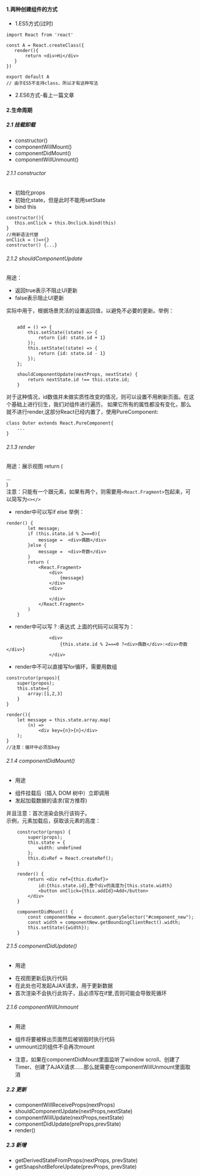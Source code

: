 #### 1.两种创建组件的方式
 * 1.ES5方式(过时)
 
 ```
import React from 'react'

const A = React.createClass({
    render(){
        return <div>Hi</div>
    }
})

export default A
// 由于ES5不支持class，所以才有这种写法
```

* 2.ES6方式-看上一篇文章

#### 2.生命周期

 ##### 2.1 挂载卸载
 
 <ul>
    <li>constructor()</li>    
    <li>componentWillMount()</li>
    <li>componentDidMount()</li>
    <li>componentWillUnmount()</li>
 </ul>
 
 ###### 2.1.1 constructor
 * 初始化props
 * 初始化state，但是此时不能用setState
 * bind this 

 ```
constructor(){
    this.onClick = this.Onclick.bind(this)
}
//用新语法代替
onClick = ()=>{}
constructor() {...}
```

###### 2.1.2 shouldComponentUpdate

用途：
* 返回true表示不阻止UI更新
* false表示阻止UI更新

实际中用于，根据场景灵活的设置返回值，以避免不必要的更新。举例：
```

    add = () => {
        this.setState((state) => {
            return {id: state.id + 1}
        });
        this.setState((state) => {
            return {id: state.id - 1}
        });
    };

    shouldComponentUpdate(nextProps, nextState) {
        return nextState.id !== this.state.id;
    }
```
对于这种情况，id数值并未做实质性改变的情况，则可以设置不用刷新页面。在这个基础上进行衍生，我们对组件进行遍历，
如果它所有的属性都没有变化，那么就不进行render,这部分React已经内置了，使用PureComponent:
```
class Outer extends React.PureComponent{
    ...
}
```

###### 2.1.3 render
用途：展示视图 return (<div>...</div>)<br>
注意：只能有一个跟元素，如果有两个，则需要用`<React.Fragment>`包起来，可以简写为`<></>`

* render中可以写if else 举例：
```
render() {
        let message;
        if (this.state.id % 2===0){
            message =  <div>偶数</div>
        }else {
            message =  <div>奇数</div>
        }
        return (
            <React.Fragment>
                <div>
                    {message}
                </div>
                <div>
                   
                </div>
            </React.Fragment>
        )
    }
```

* render中可以写 ? :表达式
上面的代码可以简写为：
```
                <div>
                    {this.state.id % 2===0 ?<div>偶数</div>:<div>奇数</div>}
                </div>
```

* render中不可以直接写for循环，需要用数组
```
constrcutor(propos){
    super(propos);
    this.state={
        array:[1,2,3]
    }
}

render(){
    let message = this.state.array.map(
        (n) =>
            <div key={n}>{n}</div>
    );
}
//注意：循环中必须加key
```

###### 2.1.4 componentDidMount()

* 用途
<ul>
<li>组件挂载后（插入 DOM 树中）立即调用</li>
<li>发起加载数据的请求(官方推荐)</li>
</ul>

并且注意：首次渲染会执行该钩子。
<br>
示例，元素加载后，获取该元素的高度：
```
    constructor(props) {
        super(props);
        this.state = {
            width: undefined
        };
        this.divRef = React.createRef();
    }

    render() {
        return <div ref={this.divRef}>
            id:{this.state.id},整个div的高度为{this.state.width}
            <button onClick={this.addId}>Add</button>
        </div>
    }

    componentDidMount() {
        const componentNew = document.querySelector("#component_new");
        const width = componentNew.getBoundingClientRect().width;
        this.setState({width});
    }
```

###### 2.1.5 componentDidUpdate()
* 用途
<ul>
<li>在视图更新后执行代码</li>
<li>在此处也可发起AJAX请求，用于更新数据</li>
<li>首次渲染不会执行此钩子，且必须写在if里,否则可能会导致死循环</li>
</ul>

###### 2.1.6 componentWillUnmount
* 用途
<ul>
<li>组件将要被移出页面然后被销毁时执行代码</li>
<li>unmount过的组件不会再次mount</li>
</ul>

* 注意，如果在componentDidMount里面监听了window scroll、创建了Timer、创建了AJAX请求......那么就需要在componentWillUnmount里面取消

 

##### 2.2 更新
<ul>
<li>componentWillReceiveProps(nextProps)</li>
<li>shouldComponentUpdate(nextProps,nextState)</li>
<li>componentWillUpdate(nextProps,nextState)</li>
<li>componentDidUpdate(preProps,prevState)</li>
<li>render()</li>
</ul>

##### 2.3 新增
<ul>
<li>getDerivedStateFromProps(nextProps, prevState)</li>
<li>getSnapshotBeforeUpdate(prevProps, prevState)</li>
</ul>

